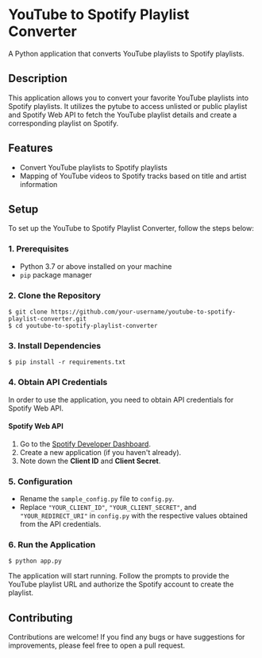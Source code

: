 # YouTube to Spotify Playlist Converter

A Python application that converts YouTube playlists to Spotify playlists.

## Description

This application allows you to convert your favorite YouTube playlists into Spotify playlists. It utilizes the pytube to access unlisted or public playlist and Spotify Web API to fetch the YouTube playlist details and create a corresponding playlist on Spotify.

## Features

- Convert YouTube playlists to Spotify playlists
- Mapping of YouTube videos to Spotify tracks based on title and artist information

## Setup

To set up the YouTube to Spotify Playlist Converter, follow the steps below:

### 1. Prerequisites

- Python 3.7 or above installed on your machine
- `pip` package manager

### 2. Clone the Repository

    $ git clone https://github.com/your-username/youtube-to-spotify-playlist-converter.git
    $ cd youtube-to-spotify-playlist-converter

### 3. Install Dependencies

    $ pip install -r requirements.txt

### 4. Obtain API Credentials

In order to use the application, you need to obtain API credentials for Spotify Web API.

#### Spotify Web API

1. Go to the [Spotify Developer Dashboard](https://developer.spotify.com/dashboard/).
2. Create a new application (if you haven't already).
3. Note down the **Client ID** and **Client Secret**.

### 5. Configuration

- Rename the `sample_config.py` file to `config.py`.
- Replace `"YOUR_CLIENT_ID"`, `"YOUR_CLIENT_SECRET"`, and `"YOUR_REDIRECT_URI"` in `config.py` with the respective values obtained from the API credentials.

### 6. Run the Application
    $ python app.py


The application will start running. Follow the prompts to provide the YouTube playlist URL and authorize the Spotify account to create the playlist.

## Contributing

Contributions are welcome! If you find any bugs or have suggestions for improvements, please feel free to open a pull request.



